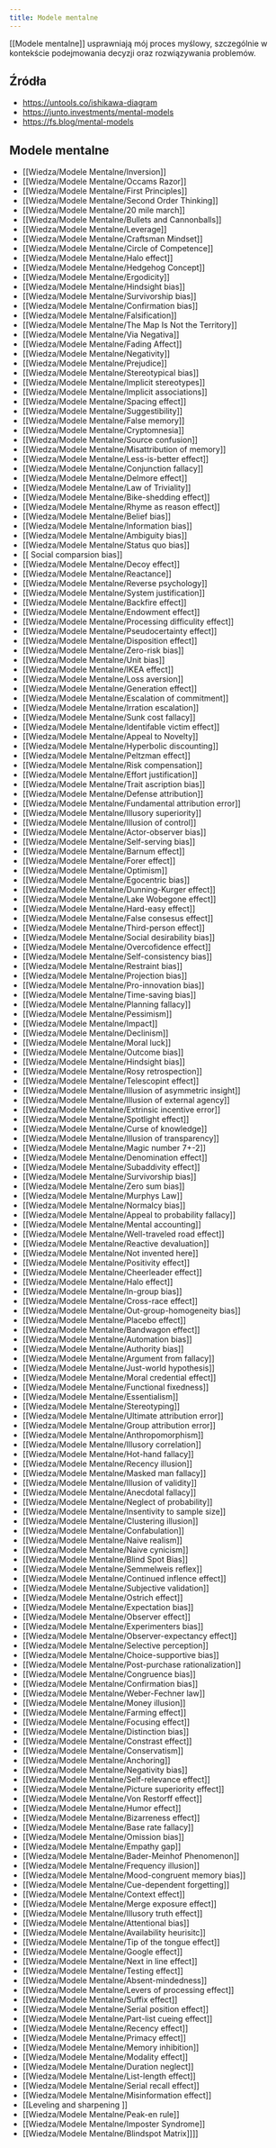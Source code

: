 ```yaml
---
title: Modele mentalne
---
```


[[Modele mentalne]] usprawniają mój proces myślowy, szczególnie w kontekście podejmowania decyzji oraz rozwiązywania problemów.


## Źródła
- https://untools.co/ishikawa-diagram
- https://junto.investments/mental-models
- https://fs.blog/mental-models

## Modele mentalne
- [[Wiedza/Modele Mentalne/Inversion]]
- [[Wiedza/Modele Mentalne/Occams Razor]]
- [[Wiedza/Modele Mentalne/First Principles]]
- [[Wiedza/Modele Mentalne/Second Order Thinking]]
- [[Wiedza/Modele Mentalne/20 mile march]]
- [[Wiedza/Modele Mentalne/Bullets and Cannonballs]]
- [[Wiedza/Modele Mentalne/Leverage]]
- [[Wiedza/Modele Mentalne/Craftsman Mindset]]
- [[Wiedza/Modele Mentalne/Circle of Competence]]
- [[Wiedza/Modele Mentalne/Halo effect]]
- [[Wiedza/Modele Mentalne/Hedgehog Concept]]
- [[Wiedza/Modele Mentalne/Ergodicity]]
- [[Wiedza/Modele Mentalne/Hindsight bias]]
- [[Wiedza/Modele Mentalne/Survivorship bias]]
- [[Wiedza/Modele Mentalne/Confirmation bias]]
- [[Wiedza/Modele Mentalne/Falsification]]
- [[Wiedza/Modele Mentalne/The Map Is Not the Territory]]
- [[Wiedza/Modele Mentalne/Via Negativa]]
- [[Wiedza/Modele Mentalne/Fading Affect]]
- [[Wiedza/Modele Mentalne/Negativity]]
- [[Wiedza/Modele Mentalne/Prejudice]]
- [[Wiedza/Modele Mentalne/Stereotypical bias]]
- [[Wiedza/Modele Mentalne/Implicit stereotypes]]
- [[Wiedza/Modele Mentalne/Implicit associations]]
- [[Wiedza/Modele Mentalne/Spacing effect]]
- [[Wiedza/Modele Mentalne/Suggestibility]]
- [[Wiedza/Modele Mentalne/False memory]]
- [[Wiedza/Modele Mentalne/Cryptomnesia]]
- [[Wiedza/Modele Mentalne/Source confusion]]
- [[Wiedza/Modele Mentalne/Misattribution of memory]]
- [[Wiedza/Modele Mentalne/Less-is-better effect]]
- [[Wiedza/Modele Mentalne/Conjunction fallacy]]
- [[Wiedza/Modele Mentalne/Delmore effect]]
- [[Wiedza/Modele Mentalne/Law of Triviality]]
- [[Wiedza/Modele Mentalne/Bike-shedding effect]]
- [[Wiedza/Modele Mentalne/Rhyme as reason effect]]
- [[Wiedza/Modele Mentalne/Belief bias]]
- [[Wiedza/Modele Mentalne/Information bias]]
- [[Wiedza/Modele Mentalne/Ambiguity bias]]
- [[Wiedza/Modele Mentalne/Status quo bias]]
- [[ Social comparsion bias]]
- [[Wiedza/Modele Mentalne/Decoy effect]]
- [[Wiedza/Modele Mentalne/Reactance]]
- [[Wiedza/Modele Mentalne/Reverse psychology]]
- [[Wiedza/Modele Mentalne/System justification]]
- [[Wiedza/Modele Mentalne/Backfire effect]]
- [[Wiedza/Modele Mentalne/Endowment effect]]
- [[Wiedza/Modele Mentalne/Processing difficulity effect]]
- [[Wiedza/Modele Mentalne/Pseudocertainty effect]]
- [[Wiedza/Modele Mentalne/Disposition effect]]
- [[Wiedza/Modele Mentalne/Zero-risk bias]]
- [[Wiedza/Modele Mentalne/Unit bias]]
- [[Wiedza/Modele Mentalne/IKEA effect]]
- [[Wiedza/Modele Mentalne/Loss aversion]]
- [[Wiedza/Modele Mentalne/Generation effect]]
- [[Wiedza/Modele Mentalne/Escalation of commitment]]
- [[Wiedza/Modele Mentalne/Irration escalation]]
- [[Wiedza/Modele Mentalne/Sunk cost fallacy]]
- [[Wiedza/Modele Mentalne/Identifable victim effect]]
- [[Wiedza/Modele Mentalne/Appeal to Novelty]]
- [[Wiedza/Modele Mentalne/Hyperbolic discounting]]
- [[Wiedza/Modele Mentalne/Peltzman effect]]
- [[Wiedza/Modele Mentalne/Risk compensation]]
- [[Wiedza/Modele Mentalne/Effort justification]]
- [[Wiedza/Modele Mentalne/Trait ascription bias]]
- [[Wiedza/Modele Mentalne/Defense attribution]]
- [[Wiedza/Modele Mentalne/Fundamental attribution error]]
- [[Wiedza/Modele Mentalne/Illusory superiority]]
- [[Wiedza/Modele Mentalne/Illusion of control]]
- [[Wiedza/Modele Mentalne/Actor-observer bias]]
- [[Wiedza/Modele Mentalne/Self-serving bias]]
- [[Wiedza/Modele Mentalne/Barnum effect]]
- [[Wiedza/Modele Mentalne/Forer effect]]
- [[Wiedza/Modele Mentalne/Optimism]]
- [[Wiedza/Modele Mentalne/Egocentric bias]]
- [[Wiedza/Modele Mentalne/Dunning-Kurger effect]]
- [[Wiedza/Modele Mentalne/Lake Wobegone effect]]
- [[Wiedza/Modele Mentalne/Hard-easy effect]]
- [[Wiedza/Modele Mentalne/False consesus effect]]
- [[Wiedza/Modele Mentalne/Third-person effect]]
- [[Wiedza/Modele Mentalne/Social desirability bias]]
- [[Wiedza/Modele Mentalne/Overcofidence effect]]
- [[Wiedza/Modele Mentalne/Self-consistency bias]]
- [[Wiedza/Modele Mentalne/Restraint bias]]
- [[Wiedza/Modele Mentalne/Projection bias]]
- [[Wiedza/Modele Mentalne/Pro-innovation bias]]
- [[Wiedza/Modele Mentalne/Time-saving bias]]
- [[Wiedza/Modele Mentalne/Planning fallacy]]
- [[Wiedza/Modele Mentalne/Pessimism]]
- [[Wiedza/Modele Mentalne/Impact]]
- [[Wiedza/Modele Mentalne/Declinism]]
- [[Wiedza/Modele Mentalne/Moral luck]]
- [[Wiedza/Modele Mentalne/Outcome bias]]
- [[Wiedza/Modele Mentalne/Hindsight bias]]
- [[Wiedza/Modele Mentalne/Rosy retrospection]]
- [[Wiedza/Modele Mentalne/Telescopint effect]]
- [[Wiedza/Modele Mentalne/Illusion of asymmetric insight]]
- [[Wiedza/Modele Mentalne/Illusion of external agency]]
- [[Wiedza/Modele Mentalne/Extrinsic incentive error]]
- [[Wiedza/Modele Mentalne/Spotlight effect]]
- [[Wiedza/Modele Mentalne/Curse of knowledge]]
- [[Wiedza/Modele Mentalne/Illusion of transparency]]
- [[Wiedza/Modele Mentalne/Magic number 7+-2]]
- [[Wiedza/Modele Mentalne/Denomination effect]]
- [[Wiedza/Modele Mentalne/Subaddivity effect]]
- [[Wiedza/Modele Mentalne/Survivorship bias]]
- [[Wiedza/Modele Mentalne/Zero sum bias]]
- [[Wiedza/Modele Mentalne/Murphys Law]]
- [[Wiedza/Modele Mentalne/Normalcy bias]]
- [[Wiedza/Modele Mentalne/Appeal to probability fallacy]]
- [[Wiedza/Modele Mentalne/Mental accounting]]
- [[Wiedza/Modele Mentalne/Well-traveled road effect]]
- [[Wiedza/Modele Mentalne/Reactive devaluation]]
- [[Wiedza/Modele Mentalne/Not invented here]]
- [[Wiedza/Modele Mentalne/Positivity effect]]
- [[Wiedza/Modele Mentalne/Cheerleader effect]]
- [[Wiedza/Modele Mentalne/Halo effect]]
- [[Wiedza/Modele Mentalne/In-group bias]]
- [[Wiedza/Modele Mentalne/Cross-race effect]]
- [[Wiedza/Modele Mentalne/Out-group-homogeneity bias]]
- [[Wiedza/Modele Mentalne/Placebo effect]]
- [[Wiedza/Modele Mentalne/Bandwagon effect]]
- [[Wiedza/Modele Mentalne/Automation bias]]
- [[Wiedza/Modele Mentalne/Authority bias]]
- [[Wiedza/Modele Mentalne/Argument from fallacy]]
- [[Wiedza/Modele Mentalne/Just-world hypothesis]]
- [[Wiedza/Modele Mentalne/Moral credential effect]]
- [[Wiedza/Modele Mentalne/Functional fixedness]]
- [[Wiedza/Modele Mentalne/Essentialism]]
- [[Wiedza/Modele Mentalne/Stereotyping]]
- [[Wiedza/Modele Mentalne/Ultimate attribution error]]
- [[Wiedza/Modele Mentalne/Group attribution error]]
- [[Wiedza/Modele Mentalne/Anthropomorphism]]
- [[Wiedza/Modele Mentalne/Illusory correlation]]
- [[Wiedza/Modele Mentalne/Hot-hand fallacy]]
- [[Wiedza/Modele Mentalne/Recency illusion]]
- [[Wiedza/Modele Mentalne/Masked man fallacy]]
- [[Wiedza/Modele Mentalne/Illusion of validity]]
- [[Wiedza/Modele Mentalne/Anecdotal fallacy]]
- [[Wiedza/Modele Mentalne/Neglect of probability]]
- [[Wiedza/Modele Mentalne/Insentivity to sample size]]
- [[Wiedza/Modele Mentalne/Clustering illusion]]
- [[Wiedza/Modele Mentalne/Confabulation]]
- [[Wiedza/Modele Mentalne/Naive realism]]
- [[Wiedza/Modele Mentalne/Naive cynicism]]
- [[Wiedza/Modele Mentalne/Blind Spot Bias]]
- [[Wiedza/Modele Mentalne/Semmelweis reflex]]
- [[Wiedza/Modele Mentalne/Continued inflence effect]]
- [[Wiedza/Modele Mentalne/Subjective validation]]
- [[Wiedza/Modele Mentalne/Ostrich effect]]
- [[Wiedza/Modele Mentalne/Expectation bias]]
- [[Wiedza/Modele Mentalne/Observer effect]]
- [[Wiedza/Modele Mentalne/Experimenters bias]]
- [[Wiedza/Modele Mentalne/Observer-expectancy effect]]
- [[Wiedza/Modele Mentalne/Selective perception]]
- [[Wiedza/Modele Mentalne/Choice-supportive bias]]
- [[Wiedza/Modele Mentalne/Post-purchase rationalization]]
- [[Wiedza/Modele Mentalne/Congruence bias]]
- [[Wiedza/Modele Mentalne/Confirmation bias]]
- [[Wiedza/Modele Mentalne/Weber-Fechner law]]
- [[Wiedza/Modele Mentalne/Money illusion]]
- [[Wiedza/Modele Mentalne/Farming effect]]
- [[Wiedza/Modele Mentalne/Focusing effect]]
- [[Wiedza/Modele Mentalne/Distinction bias]]
- [[Wiedza/Modele Mentalne/Constrast effect]]
- [[Wiedza/Modele Mentalne/Conservatism]]
- [[Wiedza/Modele Mentalne/Anchoring]]
- [[Wiedza/Modele Mentalne/Negativity bias]]
- [[Wiedza/Modele Mentalne/Self-relevance effect]]
- [[Wiedza/Modele Mentalne/Picture superiority effect]]
- [[Wiedza/Modele Mentalne/Von Restorff effect]]
- [[Wiedza/Modele Mentalne/Humor effect]]
- [[Wiedza/Modele Mentalne/Bizarreness effect]]
- [[Wiedza/Modele Mentalne/Base rate fallacy]]
- [[Wiedza/Modele Mentalne/Omission bias]]
- [[Wiedza/Modele Mentalne/Empathy gap]]
- [[Wiedza/Modele Mentalne/Bader-Meinhof Phenomenon]]
- [[Wiedza/Modele Mentalne/Frequency illusion]]
- [[Wiedza/Modele Mentalne/Mood-congruent memory bias]]
- [[Wiedza/Modele Mentalne/Cue-dependent forgetting]]
- [[Wiedza/Modele Mentalne/Context effect]]
- [[Wiedza/Modele Mentalne/Merge exposure effect]]
- [[Wiedza/Modele Mentalne/Illusory truth effect]]
- [[Wiedza/Modele Mentalne/Attentional bias]]
- [[Wiedza/Modele Mentalne/Availability heurisitc]]
- [[Wiedza/Modele Mentalne/Tip of the tongue effect]]
- [[Wiedza/Modele Mentalne/Google effect]]
- [[Wiedza/Modele Mentalne/Next  in line effect]]
- [[Wiedza/Modele Mentalne/Testing effect]]
- [[Wiedza/Modele Mentalne/Absent-mindedness]]
- [[Wiedza/Modele Mentalne/Levers of processing effect]]
- [[Wiedza/Modele Mentalne/Suffix effect]]
- [[Wiedza/Modele Mentalne/Serial position effect]]
- [[Wiedza/Modele Mentalne/Part-list cueing effect]]
- [[Wiedza/Modele Mentalne/Recency effect]]
- [[Wiedza/Modele Mentalne/Primacy effect]]
- [[Wiedza/Modele Mentalne/Memory inhibition]]
- [[Wiedza/Modele Mentalne/Modality effect]]
- [[Wiedza/Modele Mentalne/Duration neglect]]
- [[Wiedza/Modele Mentalne/List-length effect]]
- [[Wiedza/Modele Mentalne/Serial recall effect]]
- [[Wiedza/Modele Mentalne/Misinformation effect]]
- [[Leveling and sharpening ]]
- [[Wiedza/Modele Mentalne/Peak-en rule]]
- [[Wiedza/Modele Mentalne/Imposter Syndrome]]
- [[Wiedza/Modele Mentalne/Blindspot Matrix]]]]
